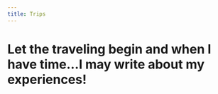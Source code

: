 ```yaml
---
title: Trips
---
```


# Let the traveling begin and when I have time...I may write about my experiences!